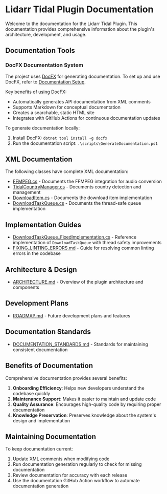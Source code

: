 # Lidarr Tidal Plugin Documentation

Welcome to the documentation for the Lidarr Tidal Plugin. This documentation provides comprehensive information about the plugin's architecture, development, and usage.

## Documentation Tools

### DocFX Documentation System

The project uses [DocFX](https://dotnet.github.io/docfx/) for generating documentation. To set up and use DocFX, refer to [Documentation Setup](DOCUMENTATION_SETUP.md).

Key benefits of using DocFX:
- Automatically generates API documentation from XML comments
- Supports Markdown for conceptual documentation
- Creates a searchable, static HTML site
- Integrates with GitHub Actions for continuous documentation updates

To generate documentation locally:
1. Install DocFX: `dotnet tool install -g docfx`
2. Run the documentation script: `.\scripts\GenerateDocumentation.ps1`

## XML Documentation

The following classes have complete XML documentation:

- [FFMPEG.cs](../src/Lidarr.Plugin.Tidal/Download/Clients/Tidal/FFMPEG.cs) - Documents the FFMPEG integration for audio conversion
- [TidalCountryManager.cs](../src/Lidarr.Plugin.Tidal/TidalCountryManager.cs) - Documents country detection and management
- [DownloadItem.cs](../src/Lidarr.Plugin.Tidal/Download/Clients/Tidal/DownloadItem.cs) - Documents the download item implementation
- [DownloadTaskQueue.cs](../src/Lidarr.Plugin.Tidal/Download/Clients/Tidal/Queue/DownloadTaskQueue.cs) - Documents the thread-safe queue implementation

## Implementation Guides

- [DownloadTaskQueue_FixedImplementation.cs](DownloadTaskQueue_FixedImplementation.cs) - Reference implementation of `DownloadTaskQueue` with thread safety improvements
- [FIXING_LINTING_ERRORS.md](FIXING_LINTING_ERRORS.md) - Guide for resolving common linting errors in the codebase

## Architecture & Design

- [ARCHITECTURE.md](ARCHITECTURE.md) - Overview of the plugin architecture and components

## Development Plans

- [ROADMAP.md](ROADMAP.md) - Future development plans and features

## Documentation Standards

- [DOCUMENTATION_STANDARDS.md](DOCUMENTATION_STANDARDS.md) - Standards for maintaining consistent documentation

## Benefits of Documentation

Comprehensive documentation provides several benefits:

1. **Onboarding Efficiency**: Helps new developers understand the codebase quickly
2. **Maintenance Support**: Makes it easier to maintain and update code
3. **Quality Assurance**: Encourages high-quality code by requiring proper documentation
4. **Knowledge Preservation**: Preserves knowledge about the system's design and implementation

## Maintaining Documentation

To keep documentation current:

1. Update XML comments when modifying code
2. Run documentation generation regularly to check for missing documentation
3. Review documentation for accuracy with each release
4. Use the documentation GitHub Action workflow to automate documentation generation 